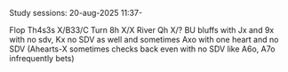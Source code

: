 Study sessions: 20-aug-2025 11:37-


Flop Th4s3s X/B33/C
Turn 8h X/X
River Qh X/?
BU bluffs with Jx and 9x with no sdv, Kx no SDV as well  and sometimes Axo with one heart and no SDV (Ahearts-X sometimes checks back even with no SDV like A6o, A7o infrequently bets)